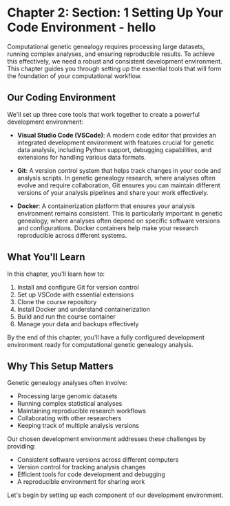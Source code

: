 # Chapter 2: Section: 1 Setting Up Your Code Environment - hello

Computational genetic genealogy requires processing large datasets, running complex analyses, and ensuring reproducible results. To achieve this effectively, we need a robust and consistent development environment. This chapter guides you through setting up the essential tools that will form the foundation of your computational workflow.

## Our Coding Environment

We'll set up three core tools that work together to create a powerful development environment:

- **Visual Studio Code (VSCode)**: A modern code editor that provides an integrated development environment with features crucial for genetic data analysis, including Python support, debugging capabilities, and extensions for handling various data formats.

- **Git**: A version control system that helps track changes in your code and analysis scripts. In genetic genealogy research, where analyses often evolve and require collaboration, Git ensures you can maintain different versions of your analysis pipelines and share your work effectively.

- **Docker**: A containerization platform that ensures your analysis environment remains consistent. This is particularly important in genetic genealogy, where analyses often depend on specific software versions and configurations. Docker containers help make your research reproducible across different systems.

## What You'll Learn

In this chapter, you'll learn how to:
1. Install and configure Git for version control
2. Set up VSCode with essential extensions
3. Clone the course repository
4. Install Docker and understand containerization
5. Build and run the course container
6. Manage your data and backups effectively

By the end of this chapter, you'll have a fully configured development environment ready for computational genetic genealogy analysis.

## Why This Setup Matters

Genetic genealogy analyses often involve:
- Processing large genomic datasets
- Running complex statistical analyses
- Maintaining reproducible research workflows
- Collaborating with other researchers
- Keeping track of multiple analysis versions

Our chosen development environment addresses these challenges by providing:
- Consistent software versions across different computers
- Version control for tracking analysis changes
- Efficient tools for code development and debugging
- A reproducible environment for sharing work

Let's begin by setting up each component of our development environment.
